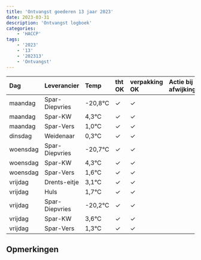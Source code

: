 ```yaml
---
title: 'Ontvangst goederen 13 jaar 2023'
date: 2023-03-31
description: 'Ontvangst logboek'
categories:
    - 'HACCP'
tags:
    - '2023'
    - '13'
    - '202313'
    - 'Ontvangst'
---
```

| Dag | Leverancier | Temp | tht OK | verpakking OK | Actie bij afwijking | Controle door |
|:---|:---|:---|:---|:---|:---|:---|
| maandag | Spar-Diepvries | -20,8°C | &check; | &check; | | DPater |
| maandag | Spar-KW | 4,3°C | &check; | &check; | | DPater |
| maandag | Spar-Vers | 1,0°C | &check; | &check; | | DPater |
| dinsdag | Weidenaar | 0,3°C | &check; | &check; | | DPater |
| woensdag | Spar-Diepvries | -20,7°C | &check; | &check; | | WPater |
| woensdag | Spar-KW | 4,3°C | &check; | &check; | | WPater |
| woensdag | Spar-Vers | 1,6°C | &check; | &check; | | WPater |
| vrijdag | Drents-eitje | 3,1°C | &check; | &check; | | WPater |
| vrijdag | Huls | 1,7°C | &check; | &check; | | WPater |
| vrijdag | Spar-Diepvries | -20,2°C | &check; | &check; | | WPater |
| vrijdag | Spar-KW | 3,6°C | &check; | &check; | | WPater |
| vrijdag | Spar-Vers | 1,3°C | &check; | &check; | | WPater |

## Opmerkingen


